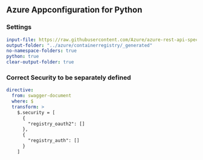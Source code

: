 ## Azure Appconfiguration for Python

### Settings
``` yaml
input-file: https://raw.githubusercontent.com/Azure/azure-rest-api-specs/cd283e32ca0e4374fb9b5971403ec546782892fa/specification/containerregistry/data-plane/Azure.ContainerRegistry/preview/2019-08-15-preview/containerregistry.json
output-folder: "../azure/containerregistry/_generated"
no-namespace-folders: true
python: true
clear-output-folder: true
```


### Correct Security to be separately defined

``` yaml
directive:
  from: swagger-document
  where: $
  transform: >
    $.security = [
      {
        "registry_oauth2": []
      },
      {
        "registry_auth": []
      }
    ]
```
